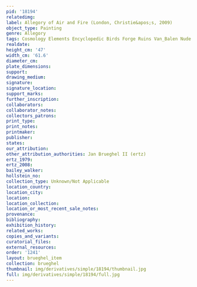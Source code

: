 ```yaml
---
pid: '18194'
relatedimg: 
label: Allegory of Air and Fire (London, Christie&apos;s, 2009)
object_type: Painting
genre: Allegory
tags: Cosmology Elements Encyclopedic Birds Forge Ruins Van_Balen Nude Landscape Armor
realdate: 
height_cm: '47'
width_cm: '61.6'
diameter_cm: 
plate_dimensions: 
support: 
drawing_medium: 
signature: 
signature_location: 
support_marks: 
further_inscription: 
collaborators: 
collaborator_notes: 
collectors_patrons: 
print_type: 
print_notes: 
printmaker: 
publisher: 
states: 
our_attribution: 
other_attribution_authorities: Jan Brueghel II (ertz)
ertz_1979: 
ertz_2008: 
bailey_walker: 
hollstein_no: 
collection_type: Unknown/Not Applicable
location_country: 
location_city: 
location: 
location_collection: 
location_or_most_recent_sale_notes: 
provenance: 
bibliography: 
exhibition_history: 
related_works: 
copies_and_variants: 
curatorial_files: 
external_resources: 
order: '1241'
layout: brueghel_item
collection: brueghel
thumbnail: img/derivatives/simple/18194/thumbnail.jpg
full: img/derivatives/simple/18194/full.jpg
---
```


